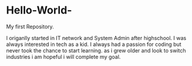 # Hello-World-
My first Repository.

I origanlly started in IT network and System Admin after highschool. 
I was always interested in tech as a kid.
I  always had a passion for coding but never took the chance to start learning. 
as i grew older and look to switch industries i am hopeful i will complete my goal. 
